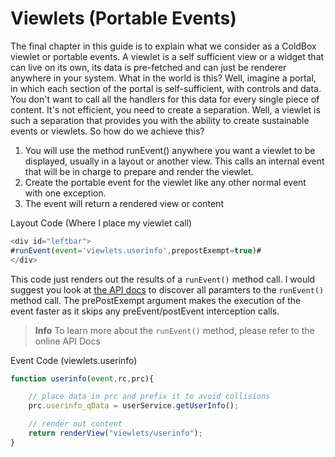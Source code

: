# Viewlets (Portable Events)

The final chapter in this guide is to explain what we consider as a ColdBox viewlet or portable events. A viewlet is a self sufficient view or a widget that can live on its own, its data is pre-fetched and can just be renderer anywhere in your system. What in the world is this? Well, imagine a portal, in which each section of the portal is self-sufficient, with controls and data. You don't want to call all the handlers for this data for every single piece of content. It's not efficient, you need to create a separation. Well, a viewlet is such a separation that provides you with the ability to create sustainable events or viewlets. So how do we achieve this?

1. You will use the method runEvent() anywhere you want a viewlet to be displayed, usually in a layout or another view. This calls an internal event that will be in charge to prepare and render the viewlet.
2. Create the portable event for the viewlet like any other normal event with one exception.
3. The event will return a rendered view or content

Layout Code (Where I place my viewlet call)

```js
<div id="leftbar">
#runEvent(event='viewlets.userinfo',prepostExempt=true)#
</div>
```

This code just renders out the results of a `runEvent()` method call. I would suggest you look at [the API docs](http://apidocs.coldbox.org/) to discover all paramters to the `runEvent()` method call. The prePostExempt argument makes the execution of the event faster as it skips any preEvent/postEvent interception calls.

> **Info** To learn more about the `runEvent()` method, please refer to the online API Docs

Event Code (viewlets.userinfo)

```js
function userinfo(event,rc,prc){

	// place data in prc and prefix it to avoid collisions
	prc.userinfo_qData = userService.getUserInfo();

	// render out content 
	return renderView("viewlets/userinfo");
}
```
